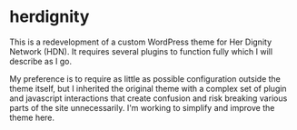 # herdignity
This is a redevelopment of a custom WordPress theme for Her Dignity Network (HDN). It requires several plugins to function fully which I will describe as I go.

My preference is to require as little as possible configuration outside the theme itself, but I inherited the original theme with a complex set of plugin and javascript interactions that create confusion and risk breaking various parts of the site unnecessarily. I'm working to simplify and improve the theme here.
